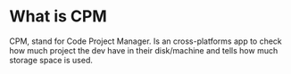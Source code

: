 # What is CPM
CPM, stand for Code Project Manager. Is an cross-platforms app to check how much project the dev have in their disk/machine and tells how much storage space is used.
